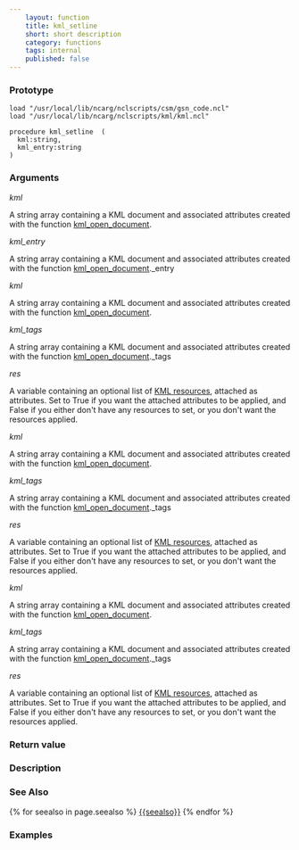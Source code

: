 ```yaml
---
    layout: function
    title: kml_setline
    short: short description
    category: functions
    tags: internal
    published: false
---
```


### Prototype

<pre><code>load "/usr/local/lib/ncarg/nclscripts/csm/gsn_code.ncl"
load "/usr/local/lib/ncarg/nclscripts/kml/kml.ncl"

procedure kml_setline  (
  kml:string,
  kml_entry:string
)
</code></pre>

### Arguments
*kml*

A string array containing a KML document and associated attributes created with the function [kml_open_document]({{site.base_url}}/functions/kml_open_document.html).

*kml_entry*

A string array containing a KML document and associated attributes created with the function [kml_open_document]({{site.base_url}}/functions/kml_open_document.html)._entry

*kml*

A string array containing a KML document and associated attributes created with the function [kml_open_document]({{site.base_url}}/functions/kml_open_document.html).

*kml_tags*

A string array containing a KML document and associated attributes created with the function [kml_open_document]({{site.base_url}}/functions/kml_open_document.html)._tags

*res*

A variable containing an optional list of [KML resources]({{site.base_url}}/resources), attached as attributes. Set to True if you want the attached attributes to be applied, and False if you either don't have any resources to set, or you don't want the resources applied.

*kml*

A string array containing a KML document and associated attributes created with the function [kml_open_document]({{site.base_url}}/functions/kml_open_document.html).

*kml_tags*

A string array containing a KML document and associated attributes created with the function [kml_open_document]({{site.base_url}}/functions/kml_open_document.html)._tags

*res*

A variable containing an optional list of [KML resources]({{site.base_url}}/resources), attached as attributes. Set to True if you want the attached attributes to be applied, and False if you either don't have any resources to set, or you don't want the resources applied.

*kml*

A string array containing a KML document and associated attributes created with the function [kml_open_document]({{site.base_url}}/functions/kml_open_document.html).

*kml_tags*

A string array containing a KML document and associated attributes created with the function [kml_open_document]({{site.base_url}}/functions/kml_open_document.html)._tags

*res*

A variable containing an optional list of [KML resources]({{site.base_url}}/resources), attached as attributes. Set to True if you want the attached attributes to be applied, and False if you either don't have any resources to set, or you don't want the resources applied.

### Return value

### Description

### See Also

{% for seealso in page.seealso %}
[{{seealso}}]({{site.base_url}}/functions/{{seealso}}.html)
{% endfor %}

### Examples


